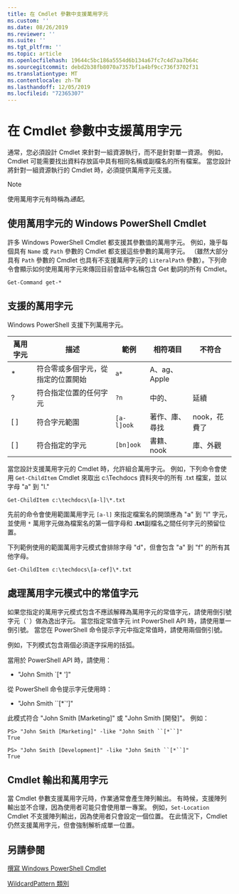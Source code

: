 ```yaml
---
title: 在 Cmdlet 參數中支援萬用字元
ms.custom: ''
ms.date: 08/26/2019
ms.reviewer: ''
ms.suite: ''
ms.tgt_pltfrm: ''
ms.topic: article
ms.openlocfilehash: 19644c5bc186a5554d6b134a67fc7c4d7aa7b64c
ms.sourcegitcommit: debd2b38fb8070a7357bf1a4bf9cc736f3702f31
ms.translationtype: MT
ms.contentlocale: zh-TW
ms.lasthandoff: 12/05/2019
ms.locfileid: "72365307"
---
```

# <a name="supporting-wildcard-characters-in-cmdlet-parameters"></a>在 Cmdlet 參數中支援萬用字元

通常，您必須設計 Cmdlet 來針對一組資源執行，而不是針對單一資源。 例如，Cmdlet 可能需要找出資料存放區中具有相同名稱或副檔名的所有檔案。 當您設計將針對一組資源執行的 Cmdlet 時，必須提供萬用字元支援。

> [!NOTE]
> 使用萬用字元有時稱為*通配*。

## <a name="windows-powershell-cmdlets-that-use-wildcards"></a>使用萬用字元的 Windows PowerShell Cmdlet

 許多 Windows PowerShell Cmdlet 都支援其參數值的萬用字元。 例如，幾乎每個具有 `Name` 或 `Path` 參數的 Cmdlet 都支援這些參數的萬用字元。 （雖然大部分具有 `Path` 參數的 Cmdlet 也具有不支援萬用字元的 `LiteralPath` 參數）。下列命令會顯示如何使用萬用字元來傳回目前會話中名稱包含 Get 動詞的所有 Cmdlet。

 `Get-Command get-*`

## <a name="supported-wildcard-characters"></a>支援的萬用字元

Windows PowerShell 支援下列萬用字元。

| 萬用字元 |                             描述                             |  範例   |     相符項目      | 不符合 |
| -------- | ------------------------------------------------------------------- | ---------- | ---------------- | -------------- |
| *        | 符合零或多個字元，從指定的位置開始 | `a*`       | A、ag、Apple     |                |
| ?        | 符合指定位置的任何字元                     | `?n`       | 中的、       | 延續            |
| [ ]      | 符合字元範圍                                       | `[a-l]ook` | 著作、庫、尋找 | nook，花費了     |
| [ ]      | 符合指定的字元                                    | `[bn]ook`  | 書籍、nook       | 庫、外觀     |

當您設計支援萬用字元的 Cmdlet 時，允許組合萬用字元。 例如，下列命令會使用 `Get-ChildItem` Cmdlet 來取出 c:\Techdocs 資料夾中的所有 .txt 檔案，並以字母 "a" 到 "l."

`Get-ChildItem c:\techdocs\[a-l]\*.txt`

先前的命令會使用範圍萬用字元 `[a-l]` 來指定檔案名的開頭應為 "a" 到 "l" 字元，並使用 `*` 萬用字元做為檔案名的第一個字母和 **.txt**副檔名之間任何字元的預留位置。

下列範例使用的範圍萬用字元模式會排除字母 "d"，但會包含 "a" 到 "f" 的所有其他字母。

`Get-ChildItem c:\techdocs\[a-cef]\*.txt`

## <a name="handling-literal-characters-in-wildcard-patterns"></a>處理萬用字元模式中的常值字元

如果您指定的萬用字元模式包含不應該解釋為萬用字元的常值字元，請使用倒引號字元（`` ` ``）做為逸出字元。 當您指定常值字元 int PowerShell API 時，請使用單一倒引號。 當您在 PowerShell 命令提示字元中指定常值時，請使用兩個倒引號。

例如，下列模式包含兩個必須逐字採用的括弧。

當用於 PowerShell API 時，請使用：

- "John Smith \`[* ']"

從 PowerShell 命令提示字元使用時：

- "John Smith \`\`[*\`']"

此模式符合 "John Smith [Marketing]" 或 "John Smith [開發]"。 例如：

```
PS> "John Smith [Marketing]" -like "John Smith ``[*``]"
True

PS> "John Smith [Development]" -like "John Smith ``[*``]"
True
```

## <a name="cmdlet-output-and-wildcard-characters"></a>Cmdlet 輸出和萬用字元

當 Cmdlet 參數支援萬用字元時，作業通常會產生陣列輸出。
有時候，支援陣列輸出並不合理，因為使用者可能只會使用單一專案。 例如，`Set-Location` Cmdlet 不支援陣列輸出，因為使用者只會設定一個位置。 在此情況下，Cmdlet 仍然支援萬用字元，但會強制解析成單一位置。

## <a name="see-also"></a>另請參閱

[撰寫 Windows PowerShell Cmdlet](./writing-a-windows-powershell-cmdlet.md)

[WildcardPattern 類別](/dotnet/api/system.management.automation.wildcardpattern)
